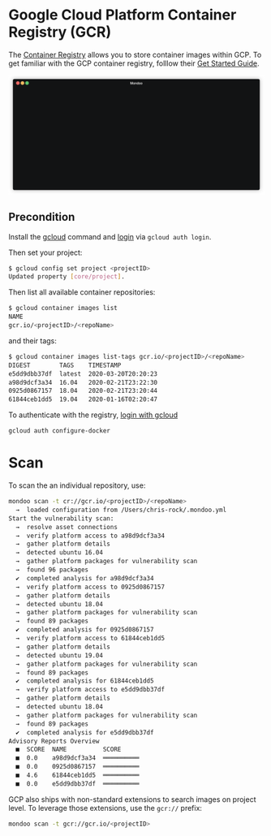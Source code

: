 # Google Cloud Platform Container Registry (GCR)

The [Container Registry](https://cloud.google.com/container-registry) allows you to store container images within GCP. To get familiar with the GCP container registry, folllow their [Get Started Guide](https://cloud.google.com/container-registry/docs/quickstart).

![Mondoo Google Cloud Container Registry scan from CLI](../../assets/videos/gcp-gcr-scan.gif)

## Precondition

Install the [gcloud](https://cloud.google.com/sdk/install) command and [login](https://cloud.google.com/sdk/gcloud/reference/auth/login) via `gcloud auth login`.

Then set your project:

```bash
$ gcloud config set project <projectID>
Updated property [core/project].
```

Then list all available container repositories:

```bash
$ gcloud container images list
NAME
gcr.io/<projectID>/<repoName>
```

and their tags:

```bash
$ gcloud container images list-tags gcr.io/<projectID>/<repoName>
DIGEST        TAGS    TIMESTAMP
e5dd9dbb37df  latest  2020-03-20T20:20:23
a98d9dcf3a34  16.04   2020-02-21T23:22:30
0925d0867157  18.04   2020-02-21T23:20:44
61844ceb1dd5  19.04   2020-01-16T02:20:47
```

To authenticate with the registry, [login with gcloud](https://cloud.google.com/container-registry/docs/advanced-authentication#standalone-helper)

```
gcloud auth configure-docker
```

# Scan

To scan the an individual repository, use:

```bash
mondoo scan -t cr://gcr.io/<projectID>/<repoName>
  →  loaded configuration from /Users/chris-rock/.mondoo.yml
Start the vulnerability scan:
  →  resolve asset connections
  →  verify platform access to a98d9dcf3a34
  →  gather platform details
  →  detected ubuntu 16.04
  →  gather platform packages for vulnerability scan
  →  found 96 packages
  ✔  completed analysis for a98d9dcf3a34
  →  verify platform access to 0925d0867157
  →  gather platform details
  →  detected ubuntu 18.04
  →  gather platform packages for vulnerability scan
  →  found 89 packages
  ✔  completed analysis for 0925d0867157
  →  verify platform access to 61844ceb1dd5
  →  gather platform details
  →  detected ubuntu 19.04
  →  gather platform packages for vulnerability scan
  →  found 89 packages
  ✔  completed analysis for 61844ceb1dd5
  →  verify platform access to e5dd9dbb37df
  →  gather platform details
  →  detected ubuntu 18.04
  →  gather platform packages for vulnerability scan
  →  found 89 packages
  ✔  completed analysis for e5dd9dbb37df
Advisory Reports Overview
  ■  SCORE  NAME          SCORE       
  ■  0.0    a98d9dcf3a34  ══════════  
  ■  0.0    0925d0867157  ══════════  
  ■  4.6    61844ceb1dd5  ══════════  
  ■  0.0    e5dd9dbb37df  ══════════  
```

GCP also ships with non-standard extensions to search images on project level. To leverage those extensions, use the `gcr://` prefix:

```bash
mondoo scan -t gcr://gcr.io/<projectID>
```
